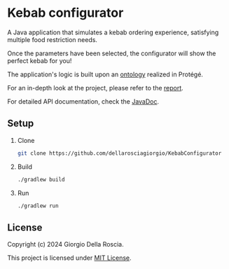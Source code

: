 # Kebab configurator

A Java application that simulates a kebab ordering experience, satisfying multiple food restriction needs.

Once the parameters have been selected, the configurator will show the perfect kebab for you!

The application's logic is built upon an [ontology](./app/src/main/resources/) realized in Protégé.

For an in-depth look at the project, please refer to the [report](./Relazione.pdf).

For detailed API documentation, check the [JavaDoc](./JavaDoc/).

## Setup

1. Clone
   ```bash
   git clone https://github.com/dellarosciagiorgio/KebabConfigurator
1. Build
   ```bash
   ./gradlew build
1. Run
   ```bash
   ./gradlew run
   
## License

Copyright (c) 2024 Giorgio Della Roscia.

This project is licensed under [MIT License](LICENSE).
